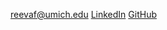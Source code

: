 [reevaf@umich.edu](reevaf@umich.edu) 
[LinkedIn](https://www.linkedin.com/in/reeva-faisal/)
[GitHub](https://github.com/reevafaisal)
